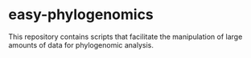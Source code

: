 # easy-phylogenomics
This repository contains scripts that facilitate the manipulation of large amounts of data for phylogenomic analysis.
